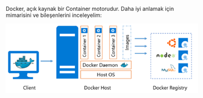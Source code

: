 Docker, açık kaynak bir Container motorudur. Daha iyi anlamak için mimarisini ve bileşenlerini inceleyelim:

![Names](Images/docker-infra.png)

